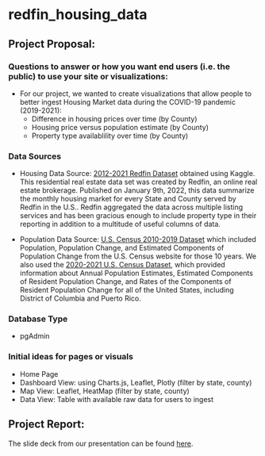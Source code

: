 # redfin_housing_data

## Project Proposal:

### Questions to answer or how you want end users (i.e. the public) to use your site or visualizations: 
* For our project, we wanted to create visualizations that allow people to better ingest Housing Market data during the COVID-19 pandemic (2019-2021):
  * Difference in housing prices over time (by County)
  * Housing price versus population estimate (by County)
  * Property type availablility over time (by County)

### Data Sources 

* Housing Data Source: <a href="https://www.kaggle.com/datasets/thuynyle/redfin-housing-market-data">2012-2021 Redfin Dataset</a> obtained using Kaggle. This residential real estate data set was created by Redfin, an online real estate brokerage. Published on January 9th, 2022, this data summarize the monthly housing market for every State and County served by Redfin in the U.S.. Redfin aggregated the data across multiple listing services and has been gracious enough to include property type in their reporting in addition to a multitude of useful columns of data. 

* Population Data Source: <a href="https://www.census.gov/data/datasets/time-series/demo/popest/2010s-state-total.html#par_textimage_1873399417">U.S. Census 2010-2019 Dataset</a> which included Population, Population Change, and Estimated Components of Population Change from the U.S. Census website for those 10 years. We also used the <a href="https://www.census.gov/data/tables/time-series/demo/popest/2020s-state-total.html">2020-2021 U.S. Census Dataset</a>, which provided information about Annual Population Estimates, Estimated Components of Resident Population Change, and Rates of the Components of Resident Population Change for all of the United States, including District of Columbia and Puerto Rico. 

### Database Type
* pgAdmin

### Initial ideas for pages or visuals
* Home Page
* Dashboard View: using Charts.js, Leaflet, Plotly (filter by state, county)
* Map View: Leaflet, HeatMap (filter by state, county)
* Data View: Table with available raw data for users to ingest

## Project Report:
The slide deck from our presentation can be found [here](https://github.com/mbruns13/redfin_housing_data/blob/main/report_slides.pdf).
